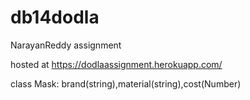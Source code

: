 # db14dodla
NarayanReddy assignment 

hosted at https://dodlaassignment.herokuapp.com/


class Mask: brand(string),material(string),cost(Number)
